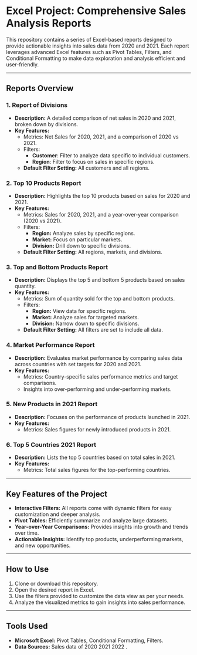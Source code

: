 # Excel Project: Comprehensive Sales Analysis Reports

This repository contains a series of Excel-based reports designed to provide actionable insights into sales data from 2020 and 2021. Each report leverages advanced Excel features such as Pivot Tables, Filters, and Conditional Formatting to make data exploration and analysis efficient and user-friendly.

---

## Reports Overview

### 1. **Report of Divisions**
   - **Description:** A detailed comparison of net sales in 2020 and 2021, broken down by divisions.
   - **Key Features:**
     - Metrics: Net Sales for 2020, 2021, and a comparison of 2020 vs 2021.
     - Filters:
       - **Customer**: Filter to analyze data specific to individual customers.
       - **Region**: Filter to focus on sales in specific regions.
     - **Default Filter Setting:** All customers and all regions.

### 2. **Top 10 Products Report**
   - **Description:** Highlights the top 10 products based on sales for 2020 and 2021.
   - **Key Features:**
     - Metrics: Sales for 2020, 2021, and a year-over-year comparison (2020 vs 2021).
     - Filters:
       - **Region:** Analyze sales by specific regions.
       - **Market:** Focus on particular markets.
       - **Division:** Drill down to specific divisions.
     - **Default Filter Setting:** All regions, markets, and divisions.

### 3. **Top and Bottom Products Report**
   - **Description:** Displays the top 5 and bottom 5 products based on sales quantity.
   - **Key Features:**
     - Metrics: Sum of quantity sold for the top and bottom products.
     - Filters:
       - **Region:** View data for specific regions.
       - **Market:** Analyze sales for targeted markets.
       - **Division:** Narrow down to specific divisions.
     - **Default Filter Setting:** All filters are set to include all data.

### 4. **Market Performance Report**
   - **Description:** Evaluates market performance by comparing sales data across countries with set targets for 2020 and 2021.
   - **Key Features:**
     - Metrics: Country-specific sales performance metrics and target comparisons.
     - Insights into over-performing and under-performing markets.

### 5. **New Products in 2021 Report**
   - **Description:** Focuses on the performance of products launched in 2021.
   - **Key Features:**
     - Metrics: Sales figures for newly introduced products in 2021.

### 6. **Top 5 Countries 2021 Report**
   - **Description:** Lists the top 5 countries based on total sales in 2021.
   - **Key Features:**
     - Metrics: Total sales figures for the top-performing countries.

---

## Key Features of the Project
- **Interactive Filters:** All reports come with dynamic filters for easy customization and deeper analysis.
- **Pivot Tables:** Efficiently summarize and analyze large datasets.
- **Year-over-Year Comparisons:** Provides insights into growth and trends over time.
- **Actionable Insights:** Identify top products, underperforming markets, and new opportunities.

---

## How to Use
1. Clone or download this repository.
2. Open the desired report in Excel.
3. Use the filters provided to customize the data view as per your needs.
4. Analyze the visualized metrics to gain insights into sales performance.

---

## Tools Used
- **Microsoft Excel:** Pivot Tables, Conditional Formatting, Filters.
- **Data Sources:** Sales data of 2020 2021 2022 .



